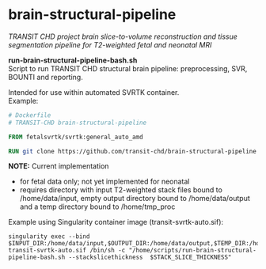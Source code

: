 # brain-structural-pipeline

_TRANSIT CHD project brain slice-to-volume reconstruction and tissue segmentation pipeline for T2-weighted fetal and neonatal MRI_

__run-brain-structural-pipeline-bash.sh__  
Script to run TRANSIT CHD structural brain pipeline: preprocessing, SVR, BOUNTI and reporting. 

Intended for use within automated SVRTK container.  
Example:
```dockerfile
# Dockerfile 
# TRANSIT-CHD brain-structural-pipeline

FROM fetalsvrtk/svrtk:general_auto_amd

RUN git clone https://github.com/transit-chd/brain-structural-pipeline /home/scripts
```

__NOTE:__ Current implementation 
* for fetal data only; not yet implemented for neonatal
* requires directory with input T2-weighted stack files bound to /home/data/input, empty output directory bound to /home/data/output and a temp directory bound to /home/tmp_proc

Example using Singularity container image (transit-svrtk-auto.sif):
```shell
singularity exec --bind $INPUT_DIR:/home/data/input,$OUTPUT_DIR:/home/data/output,$TEMP_DIR:/home/tmp_proc transit-svrtk-auto.sif /bin/sh -c "/home/scripts/run-brain-structural-pipeline-bash.sh --stackslicethickness  $STACK_SLICE_THICKNESS"
```

